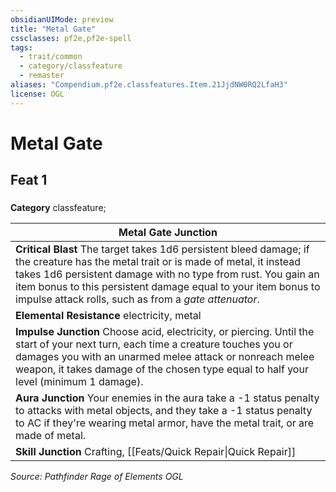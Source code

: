 ```yaml
---
obsidianUIMode: preview
title: "Metal Gate"
cssclasses: pf2e,pf2e-spell
tags:
  - trait/common
  - category/classfeature
  - remaster
aliases: "Compendium.pf2e.classfeatures.Item.21JjdNW0RQ2LfaH3"
license: OGL
---
```

# Metal Gate
## Feat 1
### 

**Category** classfeature; 




  

| Metal Gate Junction |
| --- |
| **Critical Blast** The target takes 1d6 persistent bleed damage; if the creature has the metal trait or is made of metal, it instead takes 1d6 persistent damage with no type from rust. You gain an item bonus to this persistent damage equal to your item bonus to impulse attack rolls, such as from a _gate attenuator_. |
| **Elemental Resistance** electricity, metal |
| **Impulse Junction** Choose acid, electricity, or piercing. Until the start of your next turn, each time a creature touches you or damages you with an unarmed melee attack or nonreach melee weapon, it takes damage of the chosen type equal to half your level (minimum 1 damage). |
| **Aura Junction** Your enemies in the aura take a -1 status penalty to attacks with metal objects, and they take a -1 status penalty to AC if they're wearing metal armor, have the metal trait, or are made of metal. |
| **Skill Junction** Crafting, [[Feats/Quick Repair\|Quick Repair]] |

*Source: Pathfinder Rage of Elements*
*OGL*